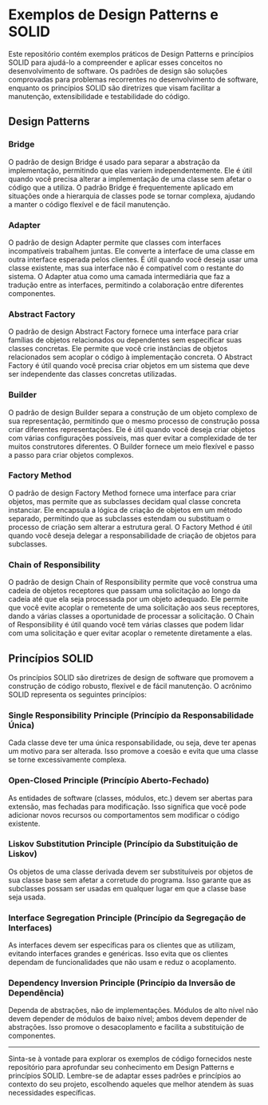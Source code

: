 # Exemplos de Design Patterns e SOLID

Este repositório contém exemplos práticos de Design Patterns e princípios SOLID para ajudá-lo a compreender e aplicar esses conceitos no desenvolvimento de software. Os padrões de design são soluções comprovadas para problemas recorrentes no desenvolvimento de software, enquanto os princípios SOLID são diretrizes que visam facilitar a manutenção, extensibilidade e testabilidade do código.

## Design Patterns

### Bridge

O padrão de design Bridge é usado para separar a abstração da implementação, permitindo que elas variem independentemente. Ele é útil quando você precisa alterar a implementação de uma classe sem afetar o código que a utiliza. O padrão Bridge é frequentemente aplicado em situações onde a hierarquia de classes pode se tornar complexa, ajudando a manter o código flexível e de fácil manutenção.

### Adapter

O padrão de design Adapter permite que classes com interfaces incompatíveis trabalhem juntas. Ele converte a interface de uma classe em outra interface esperada pelos clientes. É útil quando você deseja usar uma classe existente, mas sua interface não é compatível com o restante do sistema. O Adapter atua como uma camada intermediária que faz a tradução entre as interfaces, permitindo a colaboração entre diferentes componentes.

### Abstract Factory

O padrão de design Abstract Factory fornece uma interface para criar famílias de objetos relacionados ou dependentes sem especificar suas classes concretas. Ele permite que você crie instâncias de objetos relacionados sem acoplar o código à implementação concreta. O Abstract Factory é útil quando você precisa criar objetos em um sistema que deve ser independente das classes concretas utilizadas.

### Builder

O padrão de design Builder separa a construção de um objeto complexo de sua representação, permitindo que o mesmo processo de construção possa criar diferentes representações. Ele é útil quando você deseja criar objetos com várias configurações possíveis, mas quer evitar a complexidade de ter muitos construtores diferentes. O Builder fornece um meio flexível e passo a passo para criar objetos complexos.

### Factory Method

O padrão de design Factory Method fornece uma interface para criar objetos, mas permite que as subclasses decidam qual classe concreta instanciar. Ele encapsula a lógica de criação de objetos em um método separado, permitindo que as subclasses estendam ou substituam o processo de criação sem alterar a estrutura geral. O Factory Method é útil quando você deseja delegar a responsabilidade de criação de objetos para subclasses.

### Chain of Responsibility

O padrão de design Chain of Responsibility permite que você construa uma cadeia de objetos receptores que passam uma solicitação ao longo da cadeia até que ela seja processada por um objeto adequado. Ele permite que você evite acoplar o remetente de uma solicitação aos seus receptores, dando a várias classes a oportunidade de processar a solicitação. O Chain of Responsibility é útil quando você tem várias classes que podem lidar com uma solicitação e quer evitar acoplar o remetente diretamente a elas.

## Princípios SOLID

Os princípios SOLID são diretrizes de design de software que promovem a construção de código robusto, flexível e de fácil manutenção. O acrônimo SOLID representa os seguintes princípios:

### Single Responsibility Principle (Princípio da Responsabilidade Única)

Cada classe deve ter uma única responsabilidade, ou seja, deve ter apenas um motivo para ser alterada. Isso promove a coesão e evita que uma classe se torne excessivamente complexa.

### Open-Closed Principle (Princípio Aberto-Fechado)

As entidades de software (classes, módulos, etc.) devem ser abertas para extensão, mas fechadas para modificação. Isso significa que você pode adicionar novos recursos ou comportamentos sem modificar o código existente.

### Liskov Substitution Principle (Princípio da Substituição de Liskov)

Os objetos de uma classe derivada devem ser substituíveis por objetos de sua classe base sem afetar a corretude do programa. Isso garante que as subclasses possam ser usadas em qualquer lugar em que a classe base seja usada.

### Interface Segregation Principle (Princípio da Segregação de Interfaces)

As interfaces devem ser específicas para os clientes que as utilizam, evitando interfaces grandes e genéricas. Isso evita que os clientes dependam de funcionalidades que não usam e reduz o acoplamento.

### Dependency Inversion Principle (Princípio da Inversão de Dependência)

Dependa de abstrações, não de implementações. Módulos de alto nível não devem depender de módulos de baixo nível; ambos devem depender de abstrações. Isso promove o desacoplamento e facilita a substituição de componentes.

---

Sinta-se à vontade para explorar os exemplos de código fornecidos neste repositório para aprofundar seu conhecimento em Design Patterns e princípios SOLID. Lembre-se de adaptar esses padrões e princípios ao contexto do seu projeto, escolhendo aqueles que melhor atendem às suas necessidades específicas.
